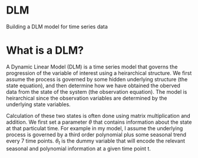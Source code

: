 # DLM
Building a DLM model for time series data


# What is a DLM?

A Dynamic Linear Model (DLM) is a time series model that governs the progression of the variable of interest using a heirarchical structure. We first assume the process is governed by some hidden underlying structure (the state equation), and then determine how we have obtained the oberved data from the state of the system (the observation equation). The model is heirarchical since the observation variables are determined by the underlying state variables. 

Calculation of these two states is often done using matrix multiplication and addition. We first set a parameter $\theta$ that contains information about the state at that particulat time. For example in my model, I assume the underlying process is governed by a third order polynomial plus some seasonal trend every 7 time points. $\theta_t$ is the dummy variable that will encode the relevant seasonal and polynomial information at a given time point t.

